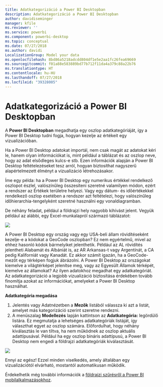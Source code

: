 ```yaml
---
title: Adatkategorizáció a Power BI Desktopban
description: Adatkategorizáció a Power BI Desktopban
author: davidiseminger
manager: kfile
ms.reviewer: ''
ms.service: powerbi
ms.component: powerbi-desktop
ms.topic: conceptual
ms.date: 07/27/2018
ms.author: davidi
LocalizationGroup: Model your data
ms.openlocfilehash: 8bd86a5218adcdd804df1e5e2aa1fc26fea69669
ms.sourcegitcommit: f01a88e583889bd77b712f11da4a379c88a22b76
ms.translationtype: HT
ms.contentlocale: hu-HU
ms.lasthandoff: 07/27/2018
ms.locfileid: "39328005"
---
```

# <a name="data-categorization-in-power-bi-desktop"></a>Adatkategorizáció a Power BI Desktopban
A **Power BI Desktopban** megadhatja egy oszlop adatkategóriáját, így a Power BI Desktop tudni fogja, hogyan kezelje az értékeit egy vizualizációban.

Ha a Power BI Desktop adatokat importál, nem csak magát az adatokat kéri le, hanem olyan információkat is, mint például a táblázat és az oszlop neve, hogy az adat elsődleges kulcs-e stb.  Ezen információk alapján a Power BI Desktop feltételezéseket tesz arról, hogyan biztosíthat nagyszerű alapértelmezett élményt a vizualizáció létrehozásakor. 

Íme egy példa: ha a Power BI Desktop egy numerikus értékkel rendelkező oszlopot észlel, valószínűleg összesíteni szeretné valamilyen módon, ezért a rendszer az Értékek területre helyezi. Vagy egy dátum- és időértékekkel rendelkező oszlop esetében a rendszer azt feltételezi, hogy valószínűleg időhierarchia-tengelyként szeretné használni egy vonaldiagramban.

De néhány feladat, például a földrajzi hely nagyobb kihívást jelent. Vegyük például az alábbi, egy Excel-munkalapról származó táblázatot:

![](media/desktop-data-categorization/datacategorizationtable.png)

A Power BI Desktop egy ország vagy egy USA-beli állam rövidítéseként kezelje-e a kódokat a GeoCode oszlopban?  Ez nem egyértelmű, mivel az ehhez hasonló kódok bármelyiket jelenthetik.  Például az AL rövidítés jelentheti Alabamát és Albániát is, az AR Arkansas-t vagy Argentínát, a CA pedig Kaliforniát vagy Kanadát. Ez akkor számít igazán, ha a GeoCode-mezőt egy térképen fogjuk ábrázolni.  A Power BI Desktop az országokat kiemelve a világtérképet jelenítse meg, vagy az Egyesült Államok térképét, kiemelve az államokat?  Az ilyen adatokhoz megadhat egy adatkategóriát. Az adatkategorizáció a legjobb vizualizáció biztosítása érdekében tovább finomítja azokat az információkat, amelyeket a Power BI Desktop használhat.  

**Adatkategória megadása**

1. Jelentés vagy Adatnézetben a **Mezők** listából válassza ki azt a listát, amelyet más kategorizáció szerint szeretne rendezni.
2. A menüszalag **Modellezés** lapján kattintson az **Adatkategória:** legördülő listára.  Ez megmutatja a lehetséges adatkategóriák listáját, így választhat egyet az oszlop számára.  Előfordulhat, hogy néhány kiválasztás le van tiltva, ha nem működnek az oszlop aktuális adattípusával.  Például ha egy oszlop bináris adattípusú, a Power BI Desktop nem engedi a földrajzi adatkategóriák kiválasztását. 

![](media/desktop-data-categorization/datacategorization.gif)

Ennyi az egész!  Ezzel minden viselkedés, amely általában egy vizualizációtól elvárható, mostantól automatikusan működik.  

Érdekelhetik még további információk a [földrajzi szűrésről a Power BI mobilalkalmazásokhoz](desktop-mobile-geofiltering.md).

